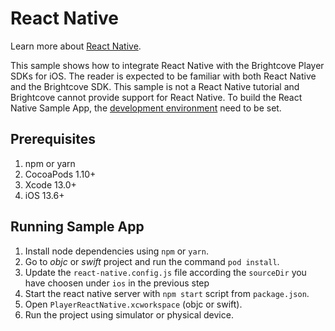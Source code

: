 # React Native

Learn more about [React Native](https://reactnative.dev/).

This sample shows how to integrate React Native with the Brightcove Player SDKs for iOS. The reader is expected to be familiar with both React Native and the Brightcove SDK. This sample is not a React Native tutorial and Brightcove cannot provide support for React Native. To build the React Native Sample App, the [development environment](https://reactnative.dev/docs/environment-setup) need to be set.

## Prerequisites

1. npm or yarn
1. CocoaPods 1.10+
1. Xcode 13.0+
1. iOS 13.6+

## Running Sample App

1. Install node dependencies using `npm` or `yarn`.
1. Go to *objc* or *swift* project and run the command `pod install`.
1. Update the `react-native.config.js` file according the `sourceDir` you have choosen under `ios` in the previous step
1. Start the react native server with `npm start` script from `package.json`.
1. Open `PlayerReactNative.xcworkspace` (objc or swift).
1. Run the project using simulator or physical device.